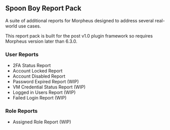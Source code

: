 ## Spoon Boy Report Pack

A suite of additional reports for Morpheus designed to address several real-world use cases.

This report pack is built for the post v1.0 plugin framework so requires Morpheus version later than 6.3.0.

### User Reports

- 2FA Status Report
- Account Locked Report
- Account Disabled Report
- Password Expired Report (WIP)
- VM Credential Status Report (WIP)
- Logged in Users Report (WIP)
- Failed Login Report (WIP)

### Role Reports

- Assigned Role Report (WIP)
